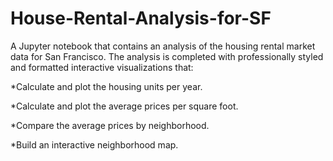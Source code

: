 # House-Rental-Analysis-for-SF

A Jupyter notebook that contains an analysis of the housing rental market data for San Francisco. The analysis is completed with professionally styled and formatted interactive visualizations that:

*Calculate and plot the housing units per year.

*Calculate and plot the average prices per square foot.

*Compare the average prices by neighborhood.

*Build an interactive neighborhood map.
